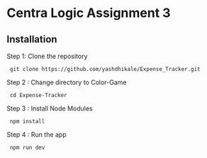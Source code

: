 # Centra Logic Assignment 3
## Installation

Step 1: Clone the repository

```
 git clone https://github.com/yashdhikale/Expense_Tracker.git
```
 Step 2 : Change directory to Color-Game
```
 cd Expense-Tracker
```

Step 3 : Install Node Modules
```
 npm install
```

Step 4 : Run the app
```
 npm run dev
```
